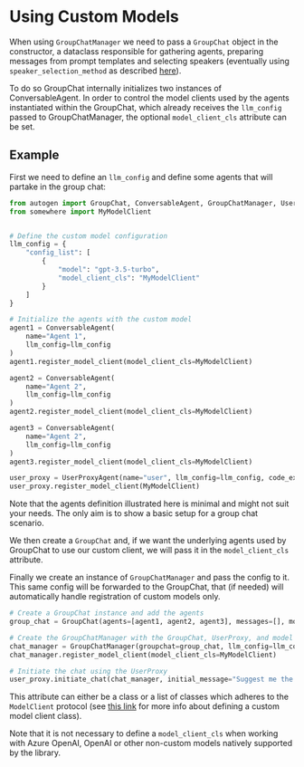 # Using Custom Models

When using `GroupChatManager` we need to pass a `GroupChat` object in the constructor, a dataclass responsible for 
gathering agents, preparing messages from prompt templates and selecting speakers 
(eventually using `speaker_selection_method` as described [here](customized_speaker_selection)).

To do so GroupChat internally initializes two instances of ConversableAgent.
In order to control the model clients used by the agents instantiated within the GroupChat, which already receives the 
`llm_config` passed to GroupChatManager, the optional `model_client_cls` attribute can be set.


## Example
First we need to define an `llm_config` and define some agents that will partake in the group chat:
```python
from autogen import GroupChat, ConversableAgent, GroupChatManager, UserProxyAgent
from somewhere import MyModelClient


# Define the custom model configuration
llm_config = {
    "config_list": [
        {
            "model": "gpt-3.5-turbo",
            "model_client_cls": "MyModelClient"
        }
    ]
}

# Initialize the agents with the custom model
agent1 = ConversableAgent(
    name="Agent 1",
    llm_config=llm_config
)
agent1.register_model_client(model_client_cls=MyModelClient)

agent2 = ConversableAgent(
    name="Agent 2",
    llm_config=llm_config
)
agent2.register_model_client(model_client_cls=MyModelClient)

agent3 = ConversableAgent(
    name="Agent 2",
    llm_config=llm_config
)
agent3.register_model_client(model_client_cls=MyModelClient)

user_proxy = UserProxyAgent(name="user", llm_config=llm_config, code_execution_config={"use_docker": False})
user_proxy.register_model_client(MyModelClient)
```

Note that the agents definition illustrated here is minimal and might not suit your needs. The only aim is to show a 
basic setup for a group chat scenario.

We then create a `GroupChat` and, if we want the underlying agents used by GroupChat to use our
 custom client, we will pass it in the `model_client_cls` attribute. 

Finally we create an instance of `GroupChatManager` and pass the config to it. This same config will be forwarded to 
the GroupChat, that (if needed) will automatically handle registration of custom models only.

```python
# Create a GroupChat instance and add the agents
group_chat = GroupChat(agents=[agent1, agent2, agent3], messages=[], model_client_cls=MyModelClient)

# Create the GroupChatManager with the GroupChat, UserProxy, and model configuration
chat_manager = GroupChatManager(groupchat=group_chat, llm_config=llm_config)
chat_manager.register_model_client(model_client_cls=MyModelClient)

# Initiate the chat using the UserProxy
user_proxy.initiate_chat(chat_manager, initial_message="Suggest me the most trending papers in microbiology that you think might interest me")

```

This attribute can either be a class or a list of classes which adheres to the `ModelClient` protocol (see 
[this link](../non-openai-models/about-using-nonopenai-models.md) for more info about defining a custom model client 
class).

Note that it is not necessary to define a `model_client_cls` when working with Azure OpenAI, OpenAI or other non-custom 
models natively supported by the library.
